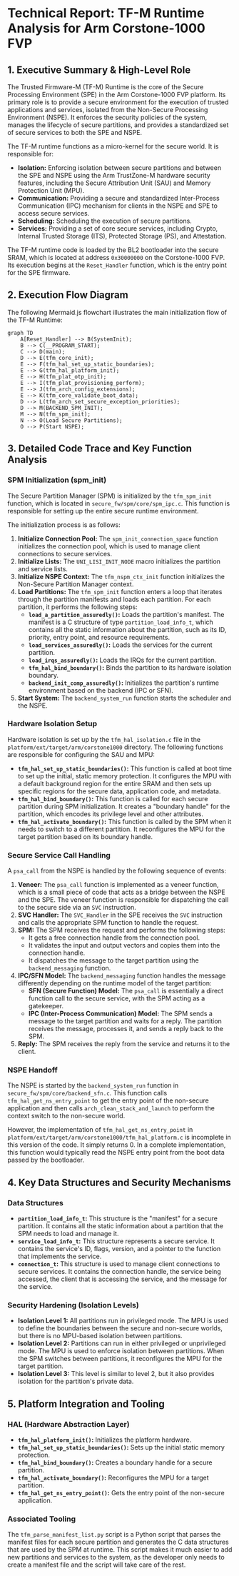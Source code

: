 # Technical Report: TF-M Runtime Analysis for Arm Corstone-1000 FVP

## 1. Executive Summary & High-Level Role

The Trusted Firmware-M (TF-M) Runtime is the core of the Secure Processing Environment (SPE) in the Arm Corstone-1000 FVP platform. Its primary role is to provide a secure environment for the execution of trusted applications and services, isolated from the Non-Secure Processing Environment (NSPE). It enforces the security policies of the system, manages the lifecycle of secure partitions, and provides a standardized set of secure services to both the SPE and NSPE.

The TF-M runtime functions as a micro-kernel for the secure world. It is responsible for:

*   **Isolation:** Enforcing isolation between secure partitions and between the SPE and NSPE using the Arm TrustZone-M hardware security features, including the Secure Attribution Unit (SAU) and Memory Protection Unit (MPU).
*   **Communication:** Providing a secure and standardized Inter-Process Communication (IPC) mechanism for clients in the NSPE and SPE to access secure services.
*   **Scheduling:** Scheduling the execution of secure partitions.
*   **Services:** Providing a set of core secure services, including Crypto, Internal Trusted Storage (ITS), Protected Storage (PS), and Attestation.

The TF-M runtime code is loaded by the BL2 bootloader into the secure SRAM, which is located at address `0x30000000` on the Corstone-1000 FVP. Its execution begins at the `Reset_Handler` function, which is the entry point for the SPE firmware.

## 2. Execution Flow Diagram

The following Mermaid.js flowchart illustrates the main initialization flow of the TF-M Runtime:

```mermaid
graph TD
    A[Reset_Handler] --> B(SystemInit);
    B --> C(__PROGRAM_START);
    C --> D(main);
    D --> E(tfm_core_init);
    E --> F(tfm_hal_set_up_static_boundaries);
    E --> G(tfm_hal_platform_init);
    E --> H(tfm_plat_otp_init);
    E --> I(tfm_plat_provisioning_perform);
    E --> J(tfm_arch_config_extensions);
    E --> K(tfm_core_validate_boot_data);
    D --> L(tfm_arch_set_secure_exception_priorities);
    D --> M(BACKEND_SPM_INIT);
    M --> N(tfm_spm_init);
    N --> O(Load Secure Partitions);
    O --> P(Start NSPE);
```

## 3. Detailed Code Trace and Key Function Analysis

### SPM Initialization (spm_init)

The Secure Partition Manager (SPM) is initialized by the `tfm_spm_init` function, which is located in `secure_fw/spm/core/spm_ipc.c`. This function is responsible for setting up the entire secure runtime environment.

The initialization process is as follows:

1.  **Initialize Connection Pool:** The `spm_init_connection_space` function initializes the connection pool, which is used to manage client connections to secure services.
2.  **Initialize Lists:** The `UNI_LISI_INIT_NODE` macro initializes the partition and service lists.
3.  **Initialize NSPE Context:** The `tfm_nspm_ctx_init` function initializes the Non-Secure Partition Manager context.
4.  **Load Partitions:** The `tfm_spm_init` function enters a loop that iterates through the partition manifests and loads each partition. For each partition, it performs the following steps:
    *   **`load_a_partition_assuredly()`:** Loads the partition's manifest. The manifest is a C structure of type `partition_load_info_t`, which contains all the static information about the partition, such as its ID, priority, entry point, and resource requirements.
    *   **`load_services_assuredly()`:** Loads the services for the current partition.
    *   **`load_irqs_assuredly()`:** Loads the IRQs for the current partition.
    *   **`tfm_hal_bind_boundary()`:** Binds the partition to its hardware isolation boundary.
    *   **`backend_init_comp_assuredly()`:** Initializes the partition's runtime environment based on the backend (IPC or SFN).
5.  **Start System:** The `backend_system_run` function starts the scheduler and the NSPE.

### Hardware Isolation Setup

Hardware isolation is set up by the `tfm_hal_isolation.c` file in the `platform/ext/target/arm/corstone1000` directory. The following functions are responsible for configuring the SAU and MPU:

*   **`tfm_hal_set_up_static_boundaries()`:** This function is called at boot time to set up the initial, static memory protection. It configures the MPU with a default background region for the entire SRAM and then sets up specific regions for the secure data, application code, and metadata.
*   **`tfm_hal_bind_boundary()`:** This function is called for each secure partition during SPM initialization. It creates a "boundary handle" for the partition, which encodes its privilege level and other attributes.
*   **`tfm_hal_activate_boundary()`:** This function is called by the SPM when it needs to switch to a different partition. It reconfigures the MPU for the target partition based on its boundary handle.

### Secure Service Call Handling

A `psa_call` from the NSPE is handled by the following sequence of events:

1.  **Veneer:** The `psa_call` function is implemented as a veneer function, which is a small piece of code that acts as a bridge between the NSPE and the SPE. The veneer function is responsible for dispatching the call to the secure side via an `SVC` instruction.
2.  **SVC Handler:** The `SVC_Handler` in the SPE receives the `SVC` instruction and calls the appropriate SPM function to handle the request.
3.  **SPM:** The SPM receives the request and performs the following steps:
    *   It gets a free connection handle from the connection pool.
    *   It validates the input and output vectors and copies them into the connection handle.
    *   It dispatches the message to the target partition using the `backend_messaging` function.
4.  **IPC/SFN Model:** The `backend_messaging` function handles the message differently depending on the runtime model of the target partition:
    *   **SFN (Secure Function) Model:** The `psa_call` is essentially a direct function call to the secure service, with the SPM acting as a gatekeeper.
    *   **IPC (Inter-Process Communication) Model:** The SPM sends a message to the target partition and waits for a reply. The partition receives the message, processes it, and sends a reply back to the SPM.
5.  **Reply:** The SPM receives the reply from the service and returns it to the client.

### NSPE Handoff

The NSPE is started by the `backend_system_run` function in `secure_fw/spm/core/backend_sfn.c`. This function calls `tfm_hal_get_ns_entry_point` to get the entry point of the non-secure application and then calls `arch_clean_stack_and_launch` to perform the context switch to the non-secure world.

However, the implementation of `tfm_hal_get_ns_entry_point` in `platform/ext/target/arm/corstone1000/tfm_hal_platform.c` is incomplete in this version of the code. It simply returns 0. In a complete implementation, this function would typically read the NSPE entry point from the boot data passed by the bootloader.

## 4. Key Data Structures and Security Mechanisms

### Data Structures

*   **`partition_load_info_t`:** This structure is the "manifest" for a secure partition. It contains all the static information about a partition that the SPM needs to load and manage it.
*   **`service_load_info_t`:** This structure represents a secure service. It contains the service's ID, flags, version, and a pointer to the function that implements the service.
*   **`connection_t`:** This structure is used to manage client connections to secure services. It contains the connection handle, the service being accessed, the client that is accessing the service, and the message for the service.

### Security Hardening (Isolation Levels)

*   **Isolation Level 1:** All partitions run in privileged mode. The MPU is used to define the boundaries between the secure and non-secure worlds, but there is no MPU-based isolation between partitions.
*   **Isolation Level 2:** Partitions can run in either privileged or unprivileged mode. The MPU is used to enforce isolation between partitions. When the SPM switches between partitions, it reconfigures the MPU for the target partition.
*   **Isolation Level 3:** This level is similar to level 2, but it also provides isolation for the partition's private data.

## 5. Platform Integration and Tooling

### HAL (Hardware Abstraction Layer)

*   **`tfm_hal_platform_init()`:** Initializes the platform hardware.
*   **`tfm_hal_set_up_static_boundaries()`:** Sets up the initial static memory protection.
*   **`tfm_hal_bind_boundary()`:** Creates a boundary handle for a secure partition.
*   **`tfm_hal_activate_boundary()`:** Reconfigures the MPU for a target partition.
*   **`tfm_hal_get_ns_entry_point()`:** Gets the entry point of the non-secure application.

### Associated Tooling

The `tfm_parse_manifest_list.py` script is a Python script that parses the manifest files for each secure partition and generates the C data structures that are used by the SPM at runtime. This script makes it much easier to add new partitions and services to the system, as the developer only needs to create a manifest file and the script will take care of the rest.

